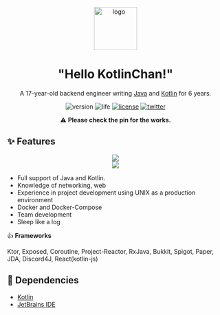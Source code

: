 <div align="center">
    <img width="100" height="100" src="https://cdn.discordapp.com/emojis/844997234877661184.png" alt="logo">
    <h1><b>"Hello KotlinChan!"</b></h1>
</div>

<p align="center">A 17-year-old backend engineer writing <a href="https://java.com">Java</a> and <a href="https://kotlinlang.org">Kotlin</a> for 6 years.</p>

<div align="center">
    <img src="https://img.shields.io/static/v1?label=Version&message=v1.0.0&style=flat-square&color=blueviolet" alt="version">
    <img src="https://img.shields.io/static/v1?label=Life&message=Failed&style=flat-square&color=critical" alt="life">
    <a href="https://www.mhlw.go.jp/web/t_doc?dataId=73022000&dataType=0&pageNo=1"><img src="https://img.shields.io/static/v1?label=License&message=%E5%8A%B4%E5%83%8D%E5%9F%BA%E6%BA%96%E6%B3%95&style=flat-square&color=blue" alt="license"></a>
    <a href="https://twitter.com/kotx__"><img src="https://img.shields.io/static/v1?label=Twitter&message=@kotx__&style=flat-square&color=green" alt="twitter"></a>
</div>

<p align="center">⚠️ <b>Please check the pin for the works.</b></p>


## ✨ **Features**

<div align="center">
    <img src="https://github-readme-stats.vercel.app/api?username=Kotlin-chan&count_private=true&theme=dark&show_icons=true&hide_border=true&border_radius=0&include_all_commits=true"></a>
    <br>
    <img src="https://github-readme-stats.vercel.app/api/top-langs/?username=Kotlin-chan&layout=compact&theme=dark&hide_border=true&border_radius=0&hide=shell"></a>
</div>

- Full support of Java and Kotlin.
- Knowledge of networking, web
- Experience in project development using UNIX as a production environment
- Docker and Docker-Compose
- Team development
- Sleep like a log

👍 **Frameworks**

Ktor, Exposed, Coroutine, Project-Reactor, RxJava, Bukkit, Spigot, Paper, JDA, Discord4J, React(kotlin-js)

## 📝 Dependencies

- [Kotlin](https://kotlinlang.org)
- [JetBrains IDE](https://www.jetbrains.com/products/#type=ide)
